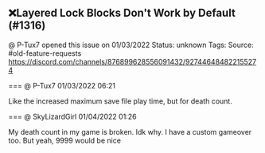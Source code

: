 ## ❌Layered Lock Blocks Don't Work by Default (#1316)
@ P-Tux7 opened this issue on 01/03/2022
Status: unknown
Tags: 
Source: #old-feature-requests https://discord.com/channels/876899628556091432/927446484822155274


=== @ P-Tux7 01/03/2022 06:21

Like the increased maximum save file play time, but for death count.

=== @ SkyLizardGirl 01/04/2022 01:26

My death count in my game is broken. Idk why. I have a custom gameover too.
But yeah, 9999 would be nice
